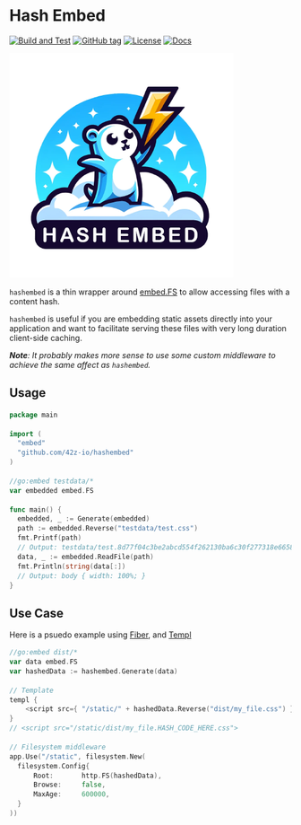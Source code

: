 # Hash Embed

[![Build and Test](https://github.com/42z-io/hashembed/actions/workflows/build_test.yml/badge.svg)](https://github.com/42z-io/hashembed/actions/workflows/build_test.yml) [![GitHub tag](https://img.shields.io/github/tag/42z-io/hashembed?include_prereleases=&sort=semver&color=blue)](https://github.com/42z-io/hashembed/releases/)
[![License](https://img.shields.io/badge/License-MIT-blue)](https://github.com/42z-io/hashembed/blob/main/LICENSE.md) [![Docs](https://img.shields.io/badge/API-docs?label=docs&color=blue&link=https%3A%2F%2Fpkg.go.dev%2Fgithub.com%2F42z-io%2Fhashembed)](https://pkg.go.dev/github.com/42z-io/hashembed)

![Logo](logo.png)


`hashembed` is a thin wrapper around [embed.FS](https://pkg.go.dev/embed) to allow accessing files with a content hash.

`hashembed` is useful if you are embedding static assets directly into your application and want to
facilitate serving these files with very long duration client-side caching.

***Note**: It probably makes more sense to use some custom middleware to achieve the same affect as `hashembed`.*

## Usage

```go
package main

import (
  "embed"
  "github.com/42z-io/hashembed"
)

//go:embed testdata/*
var embedded embed.FS

func main() {
  embedded, _ := Generate(embedded)
  path := embedded.Reverse("testdata/test.css")
  fmt.Printf(path)
  // Output: testdata/test.8d77f04c3be2abcd554f262130ba6c30f277318e66588b6a0d95f476c4ae7c48.css
  data, _ := embedded.ReadFile(path)
  fmt.Println(string(data[:])
  // Output: body { width: 100%; }
}
```

## Use Case

Here is a psuedo example using [Fiber](https://gofiber.io/), and [Templ](https://templ.guide/)

```go
//go:embed dist/*
var data embed.FS
var hashedData := hashembed.Generate(data)

// Template
templ {
    <script src={ "/static/" + hashedData.Reverse("dist/my_file.css") }>
}
// <script src="/static/dist/my_file.HASH_CODE_HERE.css">

// Filesystem middleware
app.Use("/static", filesystem.New(
  filesystem.Config{
      Root:       http.FS(hashedData),
      Browse:     false,
      MaxAge:     600000,
  }
))
```
